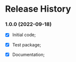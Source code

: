 # Release History

### 1.0.0 (2022-09-18)
 - [x] Initial code;
 - [x] Test package;
 - [x] Documentation;


